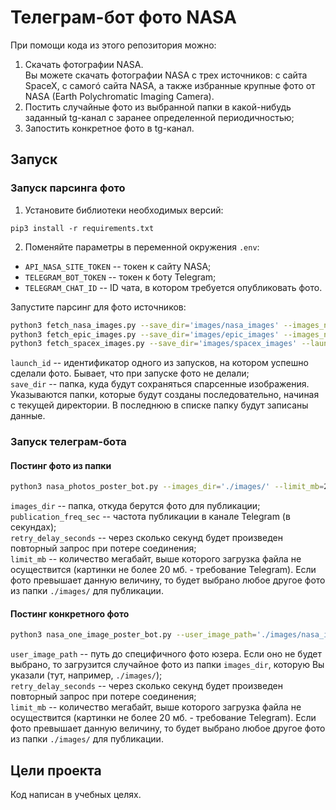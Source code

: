 # Телеграм-бот фото NASA

При помощи кода из этого репозитория можно:
1) Скачать фотографии NASA.   
Вы можете скачать фотографии NASA с трех источников: с сайта SpaceX, c самогó сайта NASA, а также избранные крупные фото от NASA (Earth Polychromatic Imaging Camera).
2) Постить случайные фото из выбранной папки в какой-нибудь заданный tg-канал с заранее определенной периодичностью;
3) Запостить конкретное фото в tg-канал.


## Запуск
### Запуск парсинга фото
1) Установите библиотеки необходимых версий:      
```
pip3 install -r requirements.txt
```
2) Поменяйте параметры в переменной окружения `.env`:
- `API_NASA_SITE_TOKEN` -- токен к сайту NASA;
- `TELEGRAM_BOT_TOKEN` -- токен к боту Telegram;
- `TELEGRAM_CHAT_ID` -- ID чата, в котором требуется опубликовать фото.

Запустите парсинг для фото источников:        
```bash
python3 fetch_nasa_images.py --save_dir='images/nasa_images' --images_num=50
python3 fetch_epic_images.py --save_dir='images/epic_images' --images_num=5
python3 fetch_spacex_images.py --save_dir='images/spacex_images' --launch_id='5eb87d47ffd86e000604b38a'
```
`launch_id` -- идентификатор одного из запусков, на котором успешно сделали фото. Бывает, что при запуске фото не делали;          
`save_dir` -- папка, куда будут сохраняться спарсенные изображения. Указываются папки, которые будут созданы последовательно, начиная с текущей директории. В последнюю в списке папку будут записаны данные. 

### Запуск телеграм-бота
#### Постинг фото из папки   
```bash
python3 nasa_photos_poster_bot.py --images_dir='./images/' --limit_mb=20.0 --publication_freq_sec=5
```
`images_dir` -- папка, откуда берутся фото для публикации;    
`publication_freq_sec` -- частота публикации в канале Telegram (в секундах);    
`retry_delay_seconds` -- через сколько секунд будет произведен повторный запрос при потере соединения;    
`limit_mb` -- количество мегабайт, выше которого загрузка файла не осуществится (картинки не более 20 мб. - требование Telegram). Если фото превышает данную величину, то будет выбрано любое другое фото из папки `./images/` для публикации.  


#### Постинг конкретного фото  
```bash
python3 nasa_one_image_poster_bot.py --user_image_path='./images/nasa_images/nasa_apod1.jpg' --images_dir='./images/' --limit_mb=20.0 --retry_delay_seconds=5
```
`user_image_path` -- путь до специфичного фото юзера. Если оно не будет выбрано, то загрузится случайное фото из папки `images_dir`, которую Вы указали (тут, например, `./images/`);    
`retry_delay_seconds` -- через сколько секунд будет произведен повторный запрос при потере соединения;    
`limit_mb` -- количество мегабайт, выше которого загрузка файла не осуществится (картинки не более 20 мб. - требование Telegram). Если фото превышает данную величину, то будет выбрано любое другое фото из папки `./images/` для публикации.  


## Цели проекта
Код написан в учебных целях.
